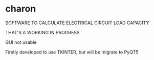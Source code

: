 # charon

SOFTWARE TO CALCULATE ELECTRICAL CIRCUIT LOAD CAPACITY

THAT'S A WORKING IN PROGRESS

GUI not usable

Firstly developed to use TKINTER, but  will be migrate to PyQT5
